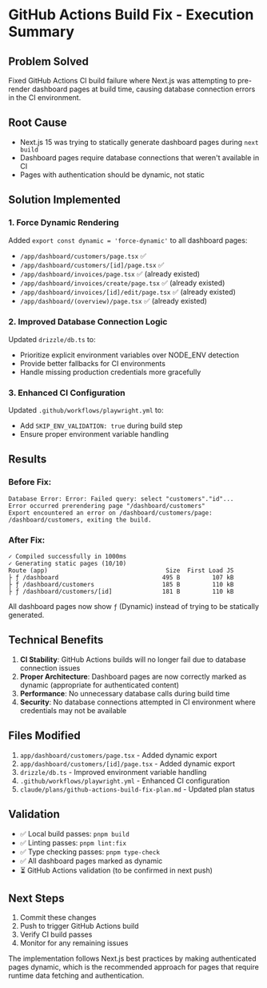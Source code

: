 # GitHub Actions Build Fix - Execution Summary

## Problem Solved
Fixed GitHub Actions CI build failure where Next.js was attempting to pre-render dashboard pages at build time, causing database connection errors in the CI environment.

## Root Cause
- Next.js 15 was trying to statically generate dashboard pages during `next build`
- Dashboard pages require database connections that weren't available in CI
- Pages with authentication should be dynamic, not static

## Solution Implemented

### 1. Force Dynamic Rendering
Added `export const dynamic = 'force-dynamic'` to all dashboard pages:
- `/app/dashboard/customers/page.tsx` ✅
- `/app/dashboard/customers/[id]/page.tsx` ✅  
- `/app/dashboard/invoices/page.tsx` ✅ (already existed)
- `/app/dashboard/invoices/create/page.tsx` ✅ (already existed)
- `/app/dashboard/invoices/[id]/edit/page.tsx` ✅ (already existed)
- `/app/dashboard/(overview)/page.tsx` ✅ (already existed)

### 2. Improved Database Connection Logic
Updated `drizzle/db.ts` to:
- Prioritize explicit environment variables over NODE_ENV detection
- Provide better fallbacks for CI environments
- Handle missing production credentials more gracefully

### 3. Enhanced CI Configuration
Updated `.github/workflows/playwright.yml` to:
- Add `SKIP_ENV_VALIDATION: true` during build step
- Ensure proper environment variable handling

## Results

### Before Fix:
```
Database Error: Error: Failed query: select "customers"."id"...
Error occurred prerendering page "/dashboard/customers"
Export encountered an error on /dashboard/customers/page: /dashboard/customers, exiting the build.
```

### After Fix:
```
✓ Compiled successfully in 1000ms
✓ Generating static pages (10/10)
Route (app)                                 Size  First Load JS
├ ƒ /dashboard                             495 B         107 kB
├ ƒ /dashboard/customers                   185 B         110 kB
├ ƒ /dashboard/customers/[id]              181 B         110 kB
```

All dashboard pages now show `ƒ` (Dynamic) instead of trying to be statically generated.

## Technical Benefits

1. **CI Stability**: GitHub Actions builds will no longer fail due to database connection issues
2. **Proper Architecture**: Dashboard pages are now correctly marked as dynamic (appropriate for authenticated content)
3. **Performance**: No unnecessary database calls during build time
4. **Security**: No database connections attempted in CI environment where credentials may not be available

## Files Modified

1. `app/dashboard/customers/page.tsx` - Added dynamic export
2. `app/dashboard/customers/[id]/page.tsx` - Added dynamic export
3. `drizzle/db.ts` - Improved environment variable handling
4. `.github/workflows/playwright.yml` - Enhanced CI configuration
5. `claude/plans/github-actions-build-fix-plan.md` - Updated plan status

## Validation

- ✅ Local build passes: `pnpm build`
- ✅ Linting passes: `pnpm lint:fix`
- ✅ Type checking passes: `pnpm type-check`
- ✅ All dashboard pages marked as dynamic
- ⏳ GitHub Actions validation (to be confirmed in next push)

## Next Steps

1. Commit these changes
2. Push to trigger GitHub Actions build
3. Verify CI build passes
4. Monitor for any remaining issues

The implementation follows Next.js best practices by making authenticated pages dynamic, which is the recommended approach for pages that require runtime data fetching and authentication.